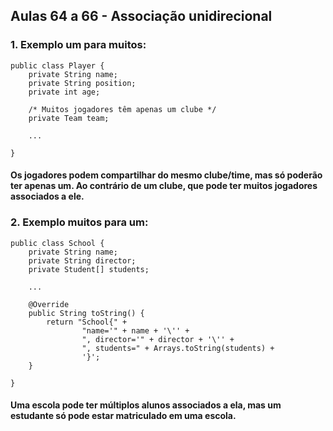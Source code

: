 ## Aulas 64 a 66 - Associação unidirecional

### 1. Exemplo um para muitos:

~~~
public class Player {
    private String name;
    private String position;
    private int age;

    /* Muitos jogadores têm apenas um clube */
    private Team team;
    
    ...
    
}
~~~

#### Os jogadores podem compartilhar do mesmo clube/time, mas só poderão ter apenas um. Ao contrário de um clube, que pode ter muitos jogadores associados a ele.

### 2. Exemplo muitos para um:

~~~
public class School {
    private String name;
    private String director;
    private Student[] students;

    ...
    
    @Override
    public String toString() {
        return "School{" +
                "name='" + name + '\'' +
                ", director='" + director + '\'' +
                ", students=" + Arrays.toString(students) +
                '}';
    }
    
}
~~~

#### Uma escola pode ter múltiplos alunos associados a ela, mas um estudante só pode estar matriculado em uma escola.
